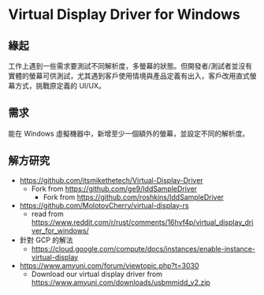 # Virtual Display Driver for Windows

## 緣起

工作上遇到一些需求要測試不同解析度，多螢幕的狀態。但開發者/測試者並沒有實體的螢幕可供測試，尤其遇到客戶使用情境與產品定義有出入，客戶改用直式螢幕方式，挑戰原定義的 UI/UX。

## 需求

能在 Windows 虛擬機器中，新增至少一個額外的螢幕，並設定不同的解析度。

## 解方研究

- https://github.com/itsmikethetech/Virtual-Display-Driver
    - Fork from https://github.com/ge9/IddSampleDriver
        - Fork from https://github.com/roshkins/IddSampleDriver
- https://github.com/MolotovCherry/virtual-display-rs
    - read from https://www.reddit.com/r/rust/comments/16hvf4p/virtual_display_driver_for_windows/
- 針對 GCP 的解法
    - https://cloud.google.com/compute/docs/instances/enable-instance-virtual-display
- https://www.amyuni.com/forum/viewtopic.php?t=3030
    - Download our virtual display driver from https://www.amyuni.com/downloads/usbmmidd_v2.zip